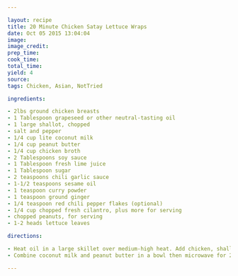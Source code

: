 ```yaml
---

layout: recipe
title: 20 Minute Chicken Satay Lettuce Wraps
date: Oct 05 2015 13:04:04
image:
image_credit:
prep_time:
cook_time:
total_time:
yield: 4
source:
tags: Chicken, Asian, NotTried

ingredients:

- 2lbs ground chicken breasts
- 1 Tablespoon grapeseed or other neutral-tasting oil
- 1 large shallot, chopped
- salt and pepper
- 1/4 cup lite coconut milk
- 1/4 cup peanut butter
- 1/4 cup chicken broth
- 2 Tablespoons soy sauce
- 1 Tablespoon fresh lime juice
- 1 Tablespoon sugar
- 2 teaspoons chili garlic sauce
- 1-1/2 teaspoons sesame oil
- 1 teaspoon curry powder
- 1 teaspoon ground ginger
- 1/4 teaspoon red chili pepper flakes (optional)
- 1/4 cup chopped fresh cilantro, plus more for serving
- chopped peanuts, for serving
- 1-2 heads lettuce leaves

directions:

- Heat oil in a large skillet over medium-high heat. Add chicken, shallots, salt, and pepper then saute, breaking meat up as it cooks, until cooked through.
- Combine coconut milk and peanut butter in a bowl then microwave for 25 seconds and stir until smooth. Add next 9 ingredients - chicken broth through red chili pepper flakes - then stir until smooth. Add sauce to skillet with cooked chicken then cook until sauce is thickened and nearly all absorbed by the chicken. Take skillet off the heat then stir in chopped cilantro. Let cool slightly then scoop onto lettuce leaves and top with chopped peanuts and fresh cilantro.

---
```

